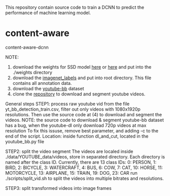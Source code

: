 This repository contain source code to train a DCNN to predict the performance of machine learning model.
# content-aware
content-aware-dcnn

NOTE: 
1) download the weights for SSD model [here](https://drive.google.com/file/d/1L7lgaMatPSv-yCMA-Eh_GshJJIaO2vvK/view?usp=sharing) or [here](https://drive.google.com/open?id=1_YhuoPLxQI580J_RiYxcP9lW2kV-pdgf) and put into the ./weights directory
2) download the [imagenet_labels](https://drive.google.com/open?id=1hAf8QraVhOk3IQVQslZ_b1ySU3mJUpu9) and put into root directory. This file contains all annotation data.
3) download the [youtube-bb](https://research.google.com/youtube-bb/) dataset
4) clone the [repository](https://github.com/mbuckler/youtube-bb) to download and segment youtube videos.

General steps
STEP1: process raw youtube vid
from the file yt_bb_detection_train.csv, filter out only videos with 1080x1920p resolutions. Then use the source code at (4) to download and segment the videos.
NOTE: the source code to download & segment youtube-bb dataset has a bug, when the youtube-dl only download 720p videos at max resolution
To fix this issuse, remove best parameter, and adding -c to the end of the script.
Location: inside function dl_and_cut, located in the youtube_bb.py file

STEP2: split the video segment
The videos are localed inside ./data/YOUTUBE_data/videos, store in separated directory. Each directory is named after the class ID. Currently, there are 13 class IDs: 0: PERSON, 1: BIRD, 2: BICYCLE, 3: WATERCRAFT, 4: BUS, 6: COW, 7: CAT, 10: HORSE, 11: MOTORCYCLE, 13: AIRPLANE, 15: TRAIN, 19: DOG, 23: CAR
run ./scripts/split_vid.sh to split the videos into multiple bitrates and resolutions.

STEP3: split transformed videos into image frames


